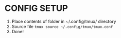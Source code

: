 CONFIG SETUP
============
1) Place contents of folder in ~/.config/tmux/ directory
2) Source file `tmux source ~/.config/tmux/tmux.conf`
3) Done!
